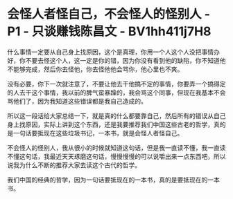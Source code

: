 # 会怪人者怪自己，不会怪人的怪别人 - P1 - 只谈赚钱陈昌文 - BV1hh411j7H8

什么事情一定要从自己身上找原因，这个是真理，你用一个人这个人没把事情办好，你不要去怪这个人，这一定是你的错，因为你没有看到他的缺陷，你不知道他不能够完成，然后你去怪他，你去怪他他会骂你，他心里也不爽。

没有必要，你下一次就注意了，不要让他去干他搞不定的事情，你要弄一个搞得定的人去干这个事情，我以前的脾气蛮暴躁的，我会骂这个同事，但现在我基本不会骂他们了，因为我知道这些错误都是我自己造成的。

所以这一段话给大家总结一下，就是真的什么都要靠自己，然后所有的错误从自己身上找原因，实际上讲到这个东西，还是我要推荐我们中国这些古老的哲学，真的是一句话要抵现在这些垃圾书记，一本书，就是会怪人者怪自己。

不会怪人的怪别人，我从很小的时候就知道这句话，但是我一直读不懂，我一直读不懂这句话，我最近天天琢磨这句话，慢慢慢慢的可以说嚼出来一点东西吧，所以说我为什么不断的推荐大家去读这个古代的哲学。

我们中国的经典的哲学，因为一句话要抵现在的一本书，真的是要抵现在的一本书。